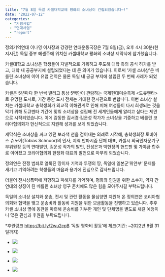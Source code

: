 ```yaml
---
title: "7월 8일 독일 카셀대학교에 평화의 소녀상이 건립되었습니다~!"
date: "2022-07-12"
categories: 
  - "기림사업"
  - "연대사업"
  - "report"
---
```


정의기억연대 이나영 이사장과 강경란 연대운동국장은 7월 8일(금), 오후 4시 30분(현지시간) 독일 중부 헤센주에 위치한 카셀대학교 평화의 소녀상 제막식에 참가했습니다.

카셀대학교 소녀상은 학생들이 자발적으로 기획하고 주도해 대학 측의 공식 허가를 받고, 대학 내 공공부지에 설립되었다는 데 큰 의미가 있습니다. 이로써 ‘카셀 소녀상’은 베를린 소녀상에 이어 유럽 전역은 물론 독일 내 공공 부지에 설립된 두 번째 사례가 되었습니다.

카셀은 5년마다 한 번씩 열리고 통상 5백만이 관람하는 국제현대미술축제 <도큐멘타>로 유명한 도시로, 기간 동안 도시 전체는 거대한 전시관으로 변합니다. 이번 소녀상 설치는 카셀대학교 총학생회가 외교적 이해관계로 인해 피해 여성들이 다시 희생되는 것을 막기 위해 도큐멘타 기간에 맞춰 소녀상을 설립해 전 세계인들에게 알리고 싶다는 제안으로 시작되었습니다. 이에 감동한 김서경·김운성 작가가 소녀상을 기증하고 베를린 코리아협의회가 헌신적으로 지원해 성과를 보게 되었습니다.

제막식은 소녀상을 싸고 있던 보라색 천을 걷어내는 의례로 시작해, 총학생회장 토비아스 슈노어(Tobias Schnoor)의 인사, 지역 반파시즘 단체 대표, 카셀시 외국인자문기구 부위원장 등의 연대발언, 김운성 작가의 발언, 진성은과 박현정의 핸드팬 및 가야금 합주로 이어졌고 코리아협의회 한정화 대표의 발언으로 마무리 되었습니다.

정의연은 전쟁 범죄로 얼룩진 땅이자 기억과 투쟁의 땅, 독일에 일본군‘위안부’ 문제를 새기고 기억하려는 학생들의 마음과 용기에 진심으로 감사드립니다.

더불어 전시성폭력에 저항하고 피해자를 기억하며, 평화와 인권을 위한 소수자, 약자 간 연대의 상징이 된 베를린 소녀상 영구 존치에도 많은 힘을 모아주시길 부탁드립니다.

독일의 소녀상 설치와 운송, 전시 및 관련 활동을 물심양면 지원해 온 정의연은 코리아협의회와 협약을 맺고 운송비와 활동비 지원을 위한 모금활동을 진행하고 있습니다. 추후 카셀 소녀상 옆에 동판을 마련해 운송비를 기부한 개인 및 단체명을 별도로 새길 예정이니 많은 관심과 후원을 부탁드립니다.

\*후원링크 https://bit.ly/2wu2cpB ‘독일 평화비 활동’에 체크(기간: ~2022년 8월 31일까지)

- ![](https://womenandwar.net/kr/wp-content/uploads/2022/07/photo_2022-07-11_06-55-24-1024x768.jpg)
    
- ![](https://womenandwar.net/kr/wp-content/uploads/2022/07/photo_2022-07-11_06-55-26-768x1024.jpg)
    
- ![](https://womenandwar.net/kr/wp-content/uploads/2022/07/photo_2022-07-11_06-55-28-1024x768.jpg)
    
- ![](https://womenandwar.net/kr/wp-content/uploads/2022/07/photo_2022-07-12_10-51-09-1024x768.jpg)
